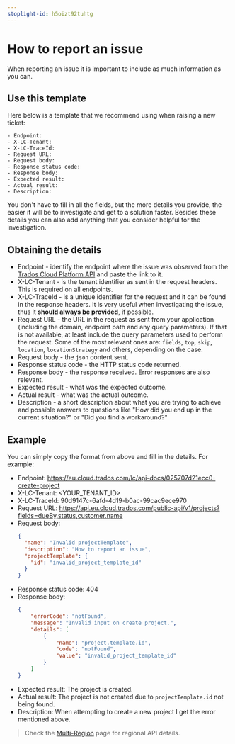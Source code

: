 ```yaml
---
stoplight-id: h5oizt92tuhtg
---
```


# How to report an issue

When reporting an issue it is important to include as much information as you can. 

## Use this template

Here below is a template that we recommend using when raising a new ticket:

```
- Endpoint: 
- X-LC-Tenant: 
- X-LC-TraceId: 
- Request URL:
- Request body: 
- Response status code:
- Response body: 
- Expected result: 
- Actual result: 
- Description: 
```

You don't have to fill in all the fields, but the more details you provide, the easier it will be to investigate and get to a solution faster. Besides these details you can also add anything that you consider helpful for the investigation.

## Obtaining the details

- Endpoint - identify the endpoint where the issue was observed from the [Trados Cloud Platform API](https://languagecloud.sdl.com/lc/api-docs/9033e3227d21f-rws-language-cloud-api) and paste the link to it.
- X-LC-Tenant - is the tenant identifier as sent in the request headers. This is required on all endpoints.
- X-LC-TraceId - is a unique identifier for the request and it can be found in the response headers. It is very useful when investigating the issue, thus it **should always be provided**, if possible.
- Request URL - the URL in the request as sent from your application (including the domain, endpoint path and any query parameters). If that is not available, at least include the query parameters used to perform the request. Some of the most relevant ones are: `fields`, `top`, `skip`, `location`, `locationStrategy` and others, depending on the case.
- Request body - the `json` content sent.
- Response status code - the HTTP status code returned.
- Response body - the response received. Error responses are also relevant.
- Expected result - what was the expected outcome.
- Actual result - what was the actual outcome.
- Description - a short description about what you are trying to achieve and possible answers to questions like "How did you end up in the current situation?" or "Did you find a workaround?"

## Example

You can simply copy the format from above and fill in the details. For example:

- Endpoint: https://eu.cloud.trados.com/lc/api-docs/025707d21ecc0-create-project
- X-LC-Tenant: <YOUR_TENANT_ID>
- X-LC-TraceId: 90d9147c-6afd-4d19-b0ac-99cac9ece970
- Request URL: https://api.eu.cloud.trados.com/public-api/v1/projects?fields=dueBy,status,customer.name 
- Request body: 
  ```json
  {
    "name": "Invalid projectTemplate",
    "description": "How to report an issue",
    "projectTemplate": {
      "id": "invalid_project_template_id"
    }
  }
  ```
- Response status code: 404
- Response body: 
  ```json
  {
      "errorCode": "notFound",
      "message": "Invalid input on create project.",
      "details": [
          {
              "name": "project.template.id",
              "code": "notFound",
              "value": "invalid_project_template_id"
          }
      ]
  }
  ```
- Expected result: The project is created.
- Actual result: The project is not created due to `projectTemplate.id` not being found.
- Description: When attempting to create a new project I get the error mentioned above.

> Check the [Multi-Region](../docs/Multi-region.md) page for regional API details.